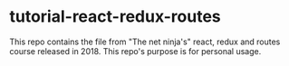 # tutorial-react-redux-routes
This repo contains the file from "The net ninja's" react, redux and routes course released in 2018. This repo's purpose is for personal usage.

